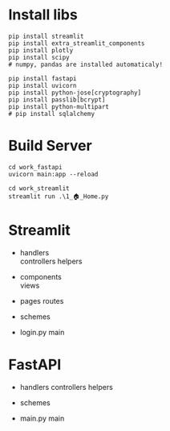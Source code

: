 # Install libs

```
pip install streamlit
pip install extra_streamlit_components
pip install plotly
pip install scipy
# numpy, pandas are installed automaticaly!

pip install fastapi
pip install uvicorn
pip install python-jose[cryptography]
pip install passlib[bcrypt]
pip install python-multipart
# pip install sqlalchemy
```

# Build Server

```
cd work_fastapi
uvicorn main:app --reload
```

```
cd work_streamlit
streamlit run .\1_🏠_Home.py
```

# Streamlit

- handlers  
   controllers
  helpers
- components  
   views

- pages
  routes

- schemes

- login.py
  main

# FastAPI

- handlers
  controllers
  helpers

- schemes

- main.py
  main
